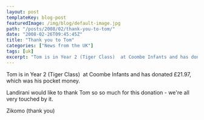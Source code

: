 ```yaml
---
layout: post
templateKey: blog-post
featuredImage: /img/blog/default-image.jpg
path: "/posts/2008/02/thank-you-to-tom/"
date: "2008-02-26T09:45:45Z"
title: "Thank you to Tom"
categories: ["News from the UK"]
tags: [uk]
excerpt: "Tom is in Year 2 (Tiger Class)  at Coombe Infants and has donated £21.97,  which was his pocket m..."
---
```


Tom is in Year 2 (Tiger Class)  at Coombe Infants and has donated £21.97,  which was his pocket money.

Landirani would like to thank Tom so so much for this donation - we're all very touched by it.

Zikomo (thank you)